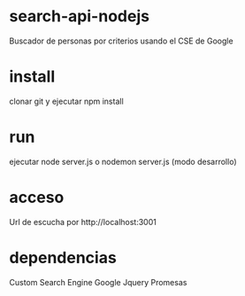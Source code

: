 # search-api-nodejs
Buscador de personas por criterios usando el CSE de Google

# install
clonar git y ejecutar npm install 

# run
ejecutar node server.js o nodemon server.js (modo desarrollo)

# acceso
Url de escucha por http://localhost:3001

# dependencias

Custom Search Engine Google
Jquery
Promesas

